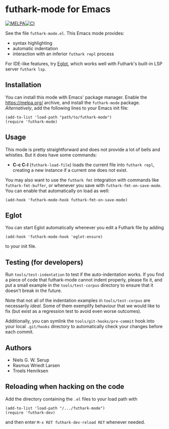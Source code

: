 # futhark-mode for Emacs

[![MELPA](https://melpa.org/packages/futhark-mode-badge.svg)](https://melpa.org/#/futhark-mode)[![CI](https://github.com/diku-dk/futhark-mode/workflows/CI/badge.svg)](https://github.com/diku-dk/futhark-mode/actions)

See the file `futhark-mode.el`.  This Emacs mode provides:

  * syntax highlighting
  * automatic indentation
  * interaction with an inferior `futhark repl` process

For IDE-like features, try [Eglot](https://github.com/joaotavora/eglot),
which works well with Futhark's built-in LSP server `futhark lsp`.

## Installation

You can install this mode with Emacs' package manager.  Enable the
https://melpa.org/ archive, and install the `futhark-mode` package.
*Alternatively*, add the following lines to your Emacs init file:

    (add-to-list 'load-path "path/to/futhark-mode")
    (require 'futhark-mode)

## Usage

This mode is pretty straightforward and does not provide a lot of
bells and whistles.  But it does have some commands:

  * **C-c C-l** (`futhark-load-file`) loads the current file into
    `futhark repl`, creating a new instance if a current one does not
    exist.

You may also want to use the `futhark fmt` integration with commands
like `futhark-fmt-buffer`, or whenever you save with
`futhark-fmt-on-save-mode`. You can enable that automatically on load
as well:

```elisp
(add-hook 'futhark-mode-hook futhark-fmt-on-save-mode)
```

## Eglot

You can start Eglot automatically whenever you edit a Futhark file by
adding

```elisp
(add-hook 'futhark-mode-hook 'eglot-ensure)
```

to your init file.

## Testing (for developers)

Run `tools/test-indentation` to test if the auto-indentation works.  If
you find a piece of code that futhark-mode cannot indent properly,
please fix it, and put a small example in the `tools/test-corpus`
directory to ensure that it doesn't break in the future.

Note that not all of the indentation examples in `tools/test-corpus` are
necessarily *ideal*.  Some of them exemplify behaviour that we would
like to fix (but exist as a regression test to avoid even worse
outcomes).

Additionally, you can symlink the `tools/git-hooks/pre-commit` hook into
your local `.git/hooks` directory to automatically check your changes
before each commit.

## Authors

  + Niels G. W. Serup
  + Rasmus Wriedt Larsen
  + Troels Henriksen

## Reloading when hacking on the code

Add the directory containing the `.el` files to your load path with

    (add-to-list 'load-path "/.../futhark-mode")
    (require 'futhark-dev)

and then enter `M-x RET futhark-dev-reload RET` whenever needed.
